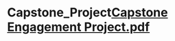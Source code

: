 # Capstone_Project[Capstone Engagement Project.pdf](https://github.com/seinisiala/Capstone_Project/files/7502114/Capstone.Engagement.Project.pdf)
